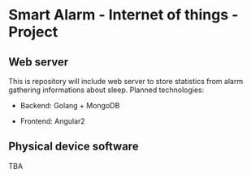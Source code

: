 
# Smart Alarm - Internet of things - Project

## Web server

This is repository will include web server to store statistics from alarm gathering informations about sleep.
Planned technologies:

* Backend: Golang + MongoDB

* Frontend: Angular2

## Physical device software
TBA
